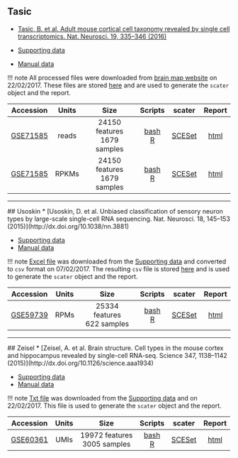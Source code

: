 ## Tasic
* [Tasic, B. et al. Adult mouse cortical cell taxonomy revealed by single cell transcriptomics. Nat. Neurosci. 19, 335–346 (2016)](http://dx.doi.org/10.1038/nn.4216)

* [Supporting data](http://casestudies.brain-map.org/celltax)
* [Manual data](https://scrnaseq-public-datasets.s3.amazonaws.com/index.html?prefix=manual-data/tasic/)

!!! note
    All processed files were downloaded from [brain map website](http://casestudies.brain-map.org/celltax) on 22/02/2017. These files are stored [here](https://scrnaseq-public-datasets.s3.amazonaws.com/index.html?prefix=manual-data/tasic/) and are used to generate the `scater` object and the report.

|Accession|Units|Size|Scripts|scater|Report|
|:-:|:-:|:-:|:-:|:-:|:-:|
|[GSE71585](https://www.ncbi.nlm.nih.gov/geo/query/acc.cgi?acc=GSE71585)|reads|24150 features<br>1679 samples|[bash](https://github.com/hemberg-lab/scRNA.seq.datasets/blob/master/bash/tasic.sh)<br>[R](https://github.com/hemberg-lab/scRNA.seq.datasets/blob/master/R/tasic.R)|[SCESet](https://scrnaseq-public-datasets.s3.amazonaws.com/scater-objects/tasic-reads.rds)|[html](https://scrnaseq-public-datasets.s3.amazonaws.com/scater-reports/tasic-reads.html)|
|[GSE71585](https://www.ncbi.nlm.nih.gov/geo/query/acc.cgi?acc=GSE71585)|RPKMs|24150 features<br>1679 samples|[bash](https://github.com/hemberg-lab/scRNA.seq.datasets/blob/master/bash/tasic.sh)<br>[R](https://github.com/hemberg-lab/scRNA.seq.datasets/blob/master/R/tasic.R)|[SCESet](https://scrnaseq-public-datasets.s3.amazonaws.com/scater-objects/tasic-rpkms.rds)|[html](https://scrnaseq-public-datasets.s3.amazonaws.com/scater-reports/tasic-rpkms.html)|

<hr>
## Usoskin
* [Usoskin, D. et al. Unbiased classification of sensory neuron types by large-scale single-cell RNA sequencing. Nat. Neurosci. 18, 145–153 (2015)](http://dx.doi.org/10.1038/nn.3881)

* [Supporting data](http://linnarssonlab.org/drg/)
* [Manual data](https://scrnaseq-public-datasets.s3.amazonaws.com/index.html?prefix=manual-data/usoskin/)

!!! note
    [Excel file](https://s3.amazonaws.com/scrnaseq-public-datasets/manual-data/usoskin/Usoskin+et+al.+External+resources+Table+1.xlsx) was downloaded from the [Supporting data](http://linnarssonlab.org/drg/) and converted to `csv` format on 07/02/2017. The resulting `csv` file is stored [here](https://s3.amazonaws.com/scrnaseq-public-datasets/manual-data/usoskin/Usoskin+et+al.+External+resources+Table+1.csv) and is used to generate the `scater` object and the report.

|Accession|Units|Size|Scripts|scater|Report|
|:-:|:-:|:-:|:-:|:-:|:-:|
|[GSE59739](https://www.ncbi.nlm.nih.gov/geo/query/acc.cgi?acc=GSE59739)|RPMs|25334 features<br>622 samples|[bash](https://github.com/hemberg-lab/scRNA.seq.datasets/blob/master/bash/usoskin.sh)<br>[R](https://github.com/hemberg-lab/scRNA.seq.datasets/blob/master/R/usoskin.R)|[SCESet](https://scrnaseq-public-datasets.s3.amazonaws.com/scater-objects/usoskin.rds)|[html](https://scrnaseq-public-datasets.s3.amazonaws.com/scater-reports/usoskin.html)|

<hr>
## Zeisel
* [Zeisel, A. et al. Brain structure. Cell types in the mouse cortex and hippocampus revealed by single-cell RNA-seq. Science 347, 1138–1142 (2015)](http://dx.doi.org/10.1126/science.aaa1934)

* [Supporting data](http://linnarssonlab.org/cortex/)
* [Manual data](https://scrnaseq-public-datasets.s3.amazonaws.com/index.html?prefix=manual-data/zeisel/)

!!! note
    [Txt file](https://s3.amazonaws.com/scrnaseq-public-datasets/manual-data/zeisel/expression_mRNA_17-Aug-2014.txt) was downloaded from the [Supporting data](http://linnarssonlab.org/cortex/) and on 22/02/2017. This file is used to generate the `scater` object and the report.

|Accession|Units|Size|Scripts|scater|Report|
|:-:|:-:|:-:|:-:|:-:|:-:|
|[GSE60361](https://www.ncbi.nlm.nih.gov/geo/query/acc.cgi?acc=GSE60361)|UMIs|19972 features<br>3005 samples|[bash](https://github.com/hemberg-lab/scRNA.seq.datasets/blob/master/bash/zeisel.sh)<br>[R](https://github.com/hemberg-lab/scRNA.seq.datasets/blob/master/R/zeisel.R)|[SCESet](https://scrnaseq-public-datasets.s3.amazonaws.com/scater-objects/zeisel.rds)|[html](https://scrnaseq-public-datasets.s3.amazonaws.com/scater-reports/zeisel.html)|
